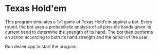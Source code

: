 # Texas Hold'em

This program simulates a 1v1 game of Texas Hold'em against a bot.
Every round, the bot uses a probabilistic analysis of all possible hands given its current hand to determine the strength of its hand.
The bot then performs an action according to both its hand strength and the action of the user.

Run dealer.cpp to start the program.